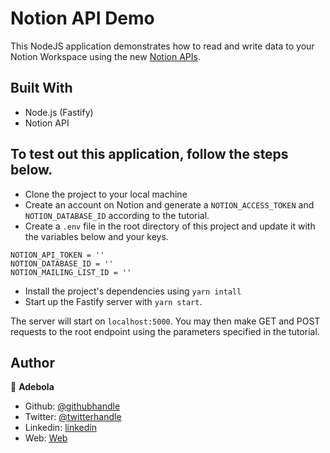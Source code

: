 # Notion API Demo 

This NodeJS application demonstrates how to read and write data to your Notion Workspace using the new [Notion APIs](https://developers.notion.com/reference/intro).


## Built With
- Node.js (Fastify)
- Notion API

## To test out this application, follow the steps below.

- Clone the project to your local machine
- Create an account on Notion and generate a `NOTION_ACCESS_TOKEN` and `NOTION_DATABASE_ID` according to the tutorial.
- Create a `.env` file in the root directory of this project and update it with the variables below and your keys.

```
NOTION_API_TOKEN = ''
NOTION_DATABASE_ID = ''
NOTION_MAILING_LIST_ID = ''
```

- Install the project's dependencies using `yarn intall`
- Start up the Fastify server with `yarn start`. 

The server will start on `localhost:5000`. You may then make GET and POST requests to the root endpoint using the parameters specified in the tutorial.


## Author

👤 **Adebola**

- Github: [@githubhandle](https://github.com/onedebos)
- Twitter: [@twitterhandle](https://twitter.com/debosthefirst)
- Linkedin: [linkedin](https://www.linkedin.com/in/adebola-niran/)
- Web: [Web](https://adebola.dev)

